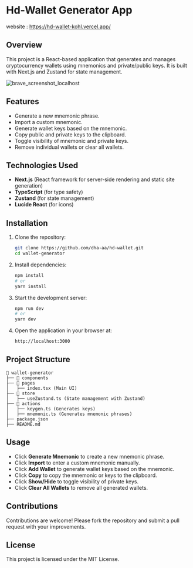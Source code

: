 # Hd-Wallet Generator App

website : https://hd-wallet-kohl.vercel.app/

## Overview
This project is a React-based application that generates and manages cryptocurrency wallets using mnemonics and private/public keys. It is built with Next.js and Zustand for state management.

![brave_screenshot_localhost](https://github.com/user-attachments/assets/1ddd8c06-fcee-4252-bce0-52994639bd91)
## Features
- Generate a new mnemonic phrase.
- Import a custom mnemonic.
- Generate wallet keys based on the mnemonic.
- Copy public and private keys to the clipboard.
- Toggle visibility of mnemonic and private keys.
- Remove individual wallets or clear all wallets.

## Technologies Used
- **Next.js** (React framework for server-side rendering and static site generation)
- **TypeScript** (for type safety)
- **Zustand** (for state management)
- **Lucide React** (for icons)

## Installation

1. Clone the repository:
   ```sh
   git clone https://github.com/dha-aa/hd-wallet.git
   cd wallet-generator
   ```

2. Install dependencies:
   ```sh
   npm install
   # or
   yarn install
   ```

3. Start the development server:
   ```sh
   npm run dev
   # or
   yarn dev
   ```

4. Open the application in your browser at:
   ```
   http://localhost:3000
   ```

## Project Structure
```
📂 wallet-generator
├── 📂 components
├── 📂 pages
│   ├── index.tsx (Main UI)
├── 📂 store
│   ├── useZustand.ts (State management with Zustand)
├── 📂 actions
│   ├── keygen.ts (Generates keys)
│   ├── mnemonic.ts (Generates mnemonic phrases)
├── package.json
├── README.md
```

## Usage
- Click **Generate Mnemonic** to create a new mnemonic phrase.
- Click **Import** to enter a custom mnemonic manually.
- Click **Add Wallet** to generate wallet keys based on the mnemonic.
- Click **Copy** to copy the mnemonic or keys to the clipboard.
- Click **Show/Hide** to toggle visibility of private keys.
- Click **Clear All Wallets** to remove all generated wallets.

## Contributions
Contributions are welcome! Please fork the repository and submit a pull request with your improvements.

## License
This project is licensed under the MIT License.



